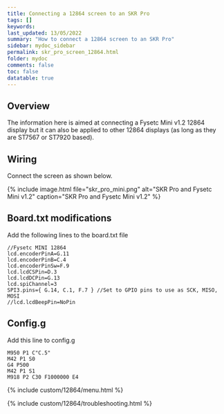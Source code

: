 ```yaml
---
title: Connecting a 12864 screen to an SKR Pro
tags: []
keywords: 
last_updated: 13/05/2022
summary: "How to connect a 12864 screen to an SKR Pro"
sidebar: mydoc_sidebar
permalink: skr_pro_screen_12864.html
folder: mydoc
comments: false
toc: false
datatable: true
---
```


## Overview

The information here is aimed at connecting a Fysetc Mini v1.2 12864 display but it can also be applied to other 12864 displays (as long as they are ST7567 or ST7920 based).  

## Wiring

Connect the screen as shown below.  

{% include image.html file="skr_pro_mini.png" alt="SKR Pro and Fysetc Mini v1.2" caption="SKR Pro and Fysetc Mini v1.2" %}

## Board.txt modifications

Add the following lines to the board.txt file

```
//Fysetc MINI 12864
lcd.encoderPinA=G.11
lcd.encoderPinB=C.4
lcd.encoderPinSw=F.9
lcd.lcdCSPin=D.3
lcd.lcdDCPin=G.13
lcd.spiChannel=3
SPI3.pins={ G.14, C.1, F.7 } //Set to GPIO pins to use as SCK, MISO, MOSI
//lcd.lcdBeepPin=NoPin
```

## Config.g

Add this line to config.g
```
M950 P1 C"C.5"
M42 P1 S0
G4 P500
M42 P1 S1
M918 P2 C30 F1000000 E4
```

{% include custom/12864/menu.html %}

{% include custom/12864/troubleshooting.html %}